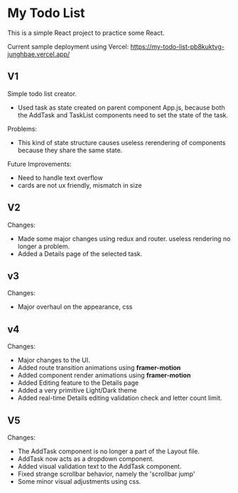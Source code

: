 # My Todo List

This is a simple React project to practice some React.   

Current sample deployment using Vercel: https://my-todo-list-pb8kuktvg-junghbae.vercel.app/ 

## V1 
 Simple todo list creator. 
  - Used task as state created on parent component App.js, 
    because both the AddTask and TaskList components need to set the state of the task.  
    
 Problems:
  - This kind of state structure causes useless rerendering of components because they share the same state.  

 Future Improvements:
  - Need to handle text overflow
  - cards are not ux friendly, mismatch in size
  
## V2
 Changes:
  - Made some major changes using redux and router. useless rendering no longer a problem.
  - Added a Details page of the selected task.
  
## v3 
 Changes:
  - Major overhaul on the appearance, css
  
## v4
 Changes:
  - Major changes to the UI.
  - Added route transition animations using **framer-motion**
  - Added component render animations using **framer-motion**
  - Added Editing feature to the Details page
  - Added a very primitive Light/Dark theme
  - Added real-time Details editing validation check and letter count limit.
 
  ## V5
  Changes:
   - The AddTask component is no longer a part of the Layout file.
   - AddTask now acts as a dropdown component.
   - Added visual validation text to the AddTask component.
   - Fixed strange scrollbar behavior, namely the 'scrollbar jump'
   - Some minor visual adjustments using css.
